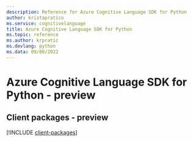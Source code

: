 ```yaml
---
description: Reference for Azure Cognitive Language SDK for Python
author: kristapratico
ms.service: cognitivelanguage
title: Azure Cognitive Language SDK for Python
ms.topic: reference
ms.author: krpratic
ms.devlang: python
ms.data: 09/08/2022
---
```

# Azure Cognitive Language SDK for Python - preview

## Client packages - preview
[!INCLUDE [client-packages](cognitive-language-client-index.md)]
